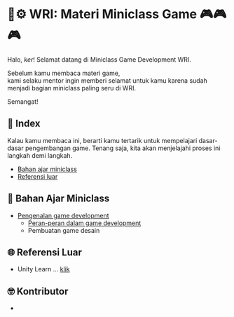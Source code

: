 # 🔬⚙️ WRI: Materi Miniclass Game 🎮🎮🎮


Halo, *ker*! Selamat datang di Miniclass Game Development WRI. 

Sebelum kamu membaca materi game,<br>
kami selaku mentor ingin memberi selamat untuk kamu karena sudah menjadi bagian miniclass paling seru di WRI.<br>

Semangat!
## 📃 Index
Kalau kamu membaca ini, berarti kamu tertarik untuk mempelajari dasar-dasar pengembangan game. Tenang saja, kita akan menjelajahi proses ini langkah demi langkah.
- [Bahan ajar miniclass](##📖%20Bahan%20Ajar%20Miniclass)
- [Referensi luar](##🌐%20Referensi%20Luar)
## 📖 Bahan Ajar Miniclass
- [Pengenalan game development](pengenalan/pengenalan-game-development.md#Pengenalan%20Game%20Development)
	- [Peran-peran dalam game development](pengenalan/pengenalan-game-development.md#Role%20dalam%20Game%20Development)
	- Pembuatan game desain
## 🌐 Referensi Luar
- Unity Learn ... [klik](https://learn.unity.com/)
## 🤓 Kontributor
- 